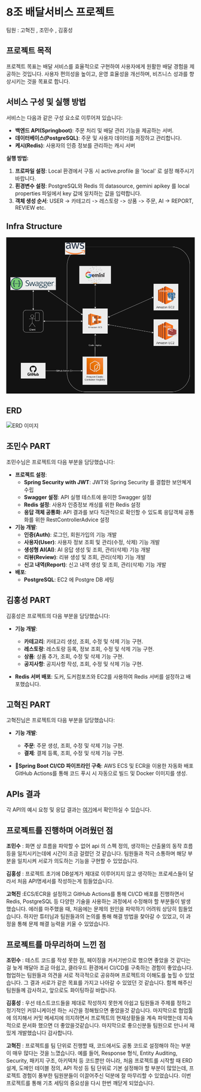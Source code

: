 # 8조 배달서비스 프로젝트
팀원 : 고혁진 , 조민수 , 김홍성

## 프로젝트 목적

프로젝트 목표는 배달 서비스를 효율적으로 구현하여 사용자에게 원활한 배달 경험을 제공하는 것입니다. 사용자 편의성을 높이고, 운영 효율성을 개선하며, 비즈니스 성과를 향상시키는 것을 목표로 합니다.

## 서비스 구성 및 실행 방법

서비스는 다음과 같은 구성 요소로 이루어져 있습니다:
- **백엔드 API(Springboot)**: 주문 처리 및 배달 관리 기능을 제공하는 서버.
- **데이터베이스(PostgreSQL)**: 주문 및 사용자 데이터를 저장하고 관리합니다.
- **케시(Redis)**: 사용자의 인증 정보를 관리하는 캐시 서버

**실행 방법:**
1. **프로파일 설정**: Local 환경에서 구동 시 active.profile 을 'local' 로 설정 해주시기 바랍니다. 
2. **횐경변수 설정**: PostgreSQL와 Redis 의 datasource, gemini apikey 를 local properties 파일에서 key 값에 일치하는 값을 입력합니다.  
3. **객체 생성 순서**: USER -> 카테고리 -> 레스토랑 -> 상품 -> 주문, AI -> REPORT, REVIEW etc.


## Infra Structure
![INFRA.png](img_1.png)

## ERD
![ERD 이미지](https://github.com/user-attachments/assets/004ca688-3bd6-433e-ac8d-5a66243db4c1)

## 조민수 PART

조민수님은 프로젝트의 다음 부분을 담당했습니다:
- **프로젝트 설정**: 
  - **Spring Security with JWT**: JWT와 Spring Security 를 결합한 보안쳬게 수립
  - **Swagger 설정**: API 실행 테스트에 용이한 Swagger 설정
  - **Redis 설정**: 사용자 인증정보 캐싱를 위한 Redis 설정
  - **응답 객체 공통화**: API 결과를 보다 직관적으로 확인할 수 있도록 응답객체 공통화를 위한 RestControllerAdvice 설정 
- **기능 개발**: 
  - **인증(Auth)**: 로그인, 회원가입의 기능 개발
  - **사용자(User)**: 사용자 정보 조회 및 관리(수정, 삭제) 기능 개발
  - **생성형 AI(AI)**: AI 응답 생성 및 조회, 관리(삭제) 기능 개발
  - **리뷰(Review)**: 리뷰 생성 및 조회, 관리(삭제) 기능 개발
  - **신고 내역(Report)**: 신고 내역 생성 및 조회, 관리(삭제) 기능 개발
- **배포**: 
  - **PostgreSQL**: EC2 에 Postgre DB 세팅


## 김홍성 PART

김홍성은 프로젝트의 다음 부분을 담당했습니다:

- **기능 개발**:
  - **카테고리**: 카테고리 생성, 조회, 수정 및 삭제 기능 구현.
  - **레스토랑**: 레스토랑 등록, 정보 조회, 수정 및 삭제 기능 구현.
  - **상품**: 상품 추가, 조회, 수정 및 삭제 기능 구현.
  - **공지사항**: 공지사항 작성, 조회, 수정 및 삭제 기능 구현.

- **Redis 서버 배포**: 도커, 도커컴포즈와 EC2를 사용하여 Redis 서버를 설정하고 배포했습니다.


## 고혁진 PART

고혁진님은 프로젝트의 다음 부분을 담당했습니다:

- **기능 개발**:
  - **주문**: 주문 생성, 조회, 수정 및 삭제 기능 구현.
  - **결제**: 결제 등록, 조회, 수정 및 삭제 기능 구현.

- **Spring Boot CI/CD 파이프라인 구축**: AWS ECS 및 ECR을 이용한 자동화 배포 GitHub Actions를 통해 코드 푸시 시 자동으로 빌드 및 Docker 이미지를 생성.   

## APIs 결과
각 API의 예시 요청 및 응답 결과는 [여기](http://delivery-lb-1253848622.ap-northeast-2.elb.amazonaws.com/swagger-ui/index.html)에서 확인하실 수 있습니다.

## 프로젝트를 진행하며 어려웠던 점


**조민수** : 화면 상 흐름을 파악할 수 없어 api 의 스펙 정의, 생각하는 산출물의 동작 흐름 등을 일치시키는데에 시간이 조금 걸렸던 것 같습니다.
팀원들과 적극 소통하며 해당 부분을 일치시켜 서로가 의도하는 기능을 구현할 수 있었습니다.

**김홍성** : 프로젝트 초기에 DB설계가 제대로 이루어지지 않고 생각하는 프로세스들이 달라서 처음 API명세서를 작성하는게 힘들었습니다.

**고혁진** :ECS/ECR을 설정하고 GitHub Actions를 통해 CI/CD 배포를 진행하면서 Redis, PostgreSQL 등 다양한 기술을 사용하는 과정에서 수정해야 할 부분들이 발생했습니다.
에러를 마주했을 때, 처음에는 문제의 원인을 파악하기 어려워 상당히 힘들었습니다.
하지만 튜터님과 팀원들과의 논의를 통해 해결 방법을 찾아갈 수 있었고, 이 과정을 통해 문제 해결 능력을 키울 수 있었습니다.

## 프로젝트를 마무리하며 느낀 점

**조민수** : 
테스트 코드를 작성 못한 점, 페이징을 커서기반으로 했으면 좋았을 것 같다는 걸 늦게 깨달아 조금 아쉽고, 
클라우드 환경에서 CI/CD를 구축하는 경험이 좋았습니다. 
협업하는 팀원들과 의견을 서로 적극적으로 공유하며 프로젝트의 이해도를 높힐 수 있었습니다.
그 결과 서로가 같은 목표를 가지고 나아갈 수 있었던 것 같습니다.
함께 해주신 팀원들께 감사하고, 앞으로도 화이팅하길 바랍니다.


**김홍성** : 
우선 테스트코드들을 제대로 작성하지 못한게 아쉽고
팀원들과 주제를 정하고 정기적인 커뮤니케이션 하는 시간을 정해뒀으면 좋았을것 같습니다.
마지막으로 협업툴에 의지해서 커밋 메세지에 의지하면서 프로젝트의 현재상황들을 계속 파악했는데
지속적으로 문서화 했으면 더 좋았을것같습니다. 마지막으로 좋으신분들 팀원으로 만나서 재밌게 개발했습니다 감사합니다.

**고혁진** : 
프로젝트를 팀 단위로 진행할 때, 코드에서도 공통 코드로 설정해야 하는 부분이 매우 많다는 것을 느꼈습니다.
예를 들어, Response 형식, Entity Auditing, Security, 패키지 구조, 아키텍처 등
코드뿐만 아니라, 처음 프로젝트를 시작할 때 ERD 설계, 도메인 테이블 정의, API 작성 등 팀 단위로 기본 설정해야 할 부분이 많았는데, 프로젝트 경험이 풍부한 팀원분들이 이끌어주신 덕분에 잘 마무리할 수 있었습니다.
이번 프로젝트를 통해 기초 세팅의 중요성을 다시 한번 깨닫게 되었습니다.
